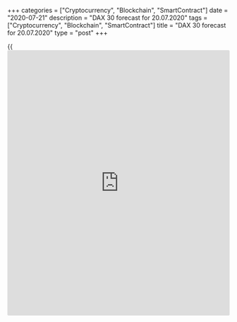 +++
categories = ["Cryptocurrency", "Blockchain", "SmartContract"]
date = "2020-07-21"
description = "DAX 30 forecast for 20.07.2020"
tags = ["Cryptocurrency", "Blockchain", "SmartContract"]
title = "DAX 30 forecast for 20.07.2020"
type = "post"
+++

{{<iframe id="large-banner" src="https://www.bounty.group/#slide=15.0" width="100%" height="600" scrolling="no" style="border: 0px solid rgb(216, 221, 230); border-radius: 3px;">}}

July 21, 2020

July 21, 2020

DAX 30 forecast: Europe changes the marketsDmitri Demidenko

## Fundamental DAX 30 forecast for today

### German stock index can well outperform the stock indexes of the USA
and other advanced economies

When you go against the majority and express scandalous, at first
glance, thoughts, there is a risk of being burned at the stake. After
all, if the majority were always right, the Sun would still be going
around the Earth. My [trading recommendation][1] given June to buy the
[DAX 30][2] with the targets at 13720 and 13860 could have seemed wrong
at that time. Europe was facing the worst recession over the past few
decades, and the corporate profits should have been so weak that the
German stocks could have crashed. The median forecast of Bloomberg’s
experts suggests that the major German stock index should fall to 12132
by the end of 2020, which is 9% down from the current levels.

For me, the forecast based on the statement of facts is at least
doubtful. A recession? Yes, the euro-area economy is in a recession, but
the downturn of Germany’s economy is not as deep as in other advanced
economies. Terrible corporate reporting? The same is true for other
countries as well. What is more important is that the revenues of German
companies should start rising already in the first half of 2021 amid the
GDP rebound. In mid-July, I bet on the huge fiscal stimulus and a better
epidemiological situation in Germany than that in the USA to other euro-
area countries. It seems I have been right. Furthermore, the agreement
of the French-German emergency plan has pushed the [DAX 30][2] up to the
highest levels since late February, and the bulls are not going to stop.

I should note that the issue of the euro-area bonds to fight the
economic fallout of the pandemic resulted in the faster growth of the
[EuroStoxx 50][3] than the global peers. And this is not only because of
the fiscal boost or the unity of the euro area.

### Dynamics of stock indexes

![LiteForex: DAX 30 forecast for 20.07.2020][4]

 _Source: Bloomberg_

Over many years, the European equities were behind the US peers for
three reasons. First, the US leaders, as a rule, were the equities of
high-tech companies, but there is no Facebook, Google, or Apple in
Europe. Second, [investor](https://www.fintechee.com/tutorial-for-forex-trading/investor-mode/)s took into account the risks of the euro-area
breakup when investing in European stocks. Third, the favorable tax
regime and loyalty of regulators allowed US corporations to yield more
profits than their peers from Europe. As a result, in [terms](https://www.fintechee.com/terms/) of the P/E
ratio, the [S&P 500][5] has outperformed the EuroStoxx 600 by more than
50% over the past twenty years.

The French-German plan changes much. High-tech companies are being
replaced by environmental companies, and the EU's significant spending
on this area can turn Europe a hub for the growth leaders. According to
the P/E ratio, the [S&P 500][5] looks overbought, and the [DAX 30][2]
seems undervalued compared to the US stock indexes. The euro growth
offsets the benefits of the US companies associated with the tax regime
and regulators. According to the July survey by BofA Merrill Lynch,
asset managers increased the allocation to euro zone equities by 9% to
net 16% overweight. It makes sense in my opinion. The German stock index
has room for growth. So, I should raise my [July forecast][1] to 14200.
The [DAX 30][2] trading recommendation is to buy.

* * *

P.S. Did you like my article? Share it in social networks: it will be
the best “thank you" :)

Ask me questions and comment below. I’ll be glad to answer your
questions and give necessary explanations.

 **Useful links:**

  * I recommend trying to trade with a reliable broker [here][6]. The system allows you to trade by yourself or copy successful traders from all across the globe.
  * Use my promo-code BLOG for getting deposit bonus 50% on LiteForex platform. Just enter this code in the appropriate field while [depositing][7] your trading account.
  * Telegram channel with high-quality analytics, Forex reviews, training articles, and other useful things for traders <t.me/liteforex>

## Price chart of FDAX in real time mode

![DAX 30 forecast: Europe changes the markets][8]

The content of this article reflects the author’s opinion and does not
necessarily reflect the official position of LiteForex. The material
published on this page is provided for informational purposes only and
should not be considered as the provision of investment advice for the
purposes of Directive 2004/39/EC.

Rate this article:

{{value}}

( {{count}} {{title}} )

   1. www.liteforex.com/blog/analysts-opinions/dax-30-citius-altius-fortius/
   2. my.liteforex.com/trading/chart?symbol=FDAX&returnUrl=true
   3. my.liteforex.com/trading/chart?symbol=SX5E&returnUrl=true
   4. cdn.liteforex.com/cache/uploads/blog_post/fundamental_analysis/stocks-21-07-20.jpg?w=30&s=c224f58572ca3256cf1a75174900d387
   5. my.liteforex.com/trading/chart?symbol=SPX&returnUrl=true
   6. my.liteforex.com/?category=analysts-opinions&slug=dax-30-forecast-europe-changes-the-markets&openPopup=%2Fregistration%2Fpopup&utm_source=blog&utm_medium=article&utm_campaign=bonus
   7. my.liteforex.com/deposit/?category=analysts-opinions&slug=dax-30-forecast-europe-changes-the-markets&promo_code=BLOG&utm_source=blog&utm_medium=article&utm_campaign=bonus
   8. cdn.liteforex.com/cache/uploads/blog_post/fundamental_analysis/liteforex-blog-dax-21-07-20.jpg?q=75&w=1000&s=71317621ecf70e71558d0e4d713dc9f4